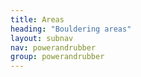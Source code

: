 ```yaml
---
title: Areas
heading: "Bouldering areas"
layout: subnav
nav: powerandrubber
group: powerandrubber
---
```


<FRAMESET FRAMEBORDER=1 COLS="140,440">
<FRAME SRC="frame10365882.html" NAME="frame10365882">
<FRAME SRC="areasov.html" NAME="frame10365880">
<NOFRAMES>
<BODY>
Viewing this page requires a browser capable of displaying frames.
</BODY>
</NOFRAMES>
</FRAMESET>
